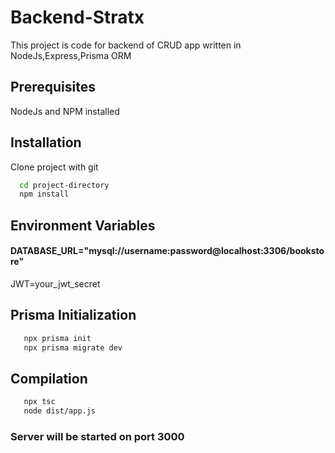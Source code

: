 
# Backend-Stratx
This project is code for backend of CRUD app written in NodeJs,Express,Prisma ORM

##  Prerequisites
 NodeJs and NPM installed


## Installation

Clone project with git

```bash
  cd project-directory
  npm install 
```


## Environment Variables

#### DATABASE_URL="mysql://username:password@localhost:3306/bookstore"   
JWT=your_jwt_secret

## Prisma Initialization

```bash
   npx prisma init
   npx prisma migrate dev
```

## Compilation

```bash
   npx tsc
   node dist/app.js
```
### Server will be started on port 3000  
